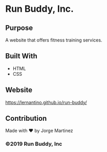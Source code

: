 # Run Buddy, Inc.

## Purpose
A website that offers fitness training services.

## Built With
* HTML
* CSS

## Website 
https://lernantino.github.io/run-buddy/

## Contribution 
Made with ❤️ by Jorge Martinez

### ©️2019 Run Buddy, Inc 
